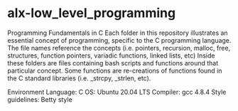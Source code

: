 # alx-low_level_programming
Programming Fundamentals in C
Each folder in this repository illustrates an essential concept of programming, specific to the C programming language. The file names reference the concepts (i.e. pointers, recursion, malloc, free, structures, function pointers, variadic functions, linked lists, etc) Inside these folders are files containing bash scripts and functions around that particular concept. Some functions are re-creations of functions found in the C standard libraries (i.e. _strcpy, _strlen, etc).

Environment Language: C OS: Ubuntu 20.04 LTS Compiler: gcc 4.8.4 Style guidelines: Betty style
